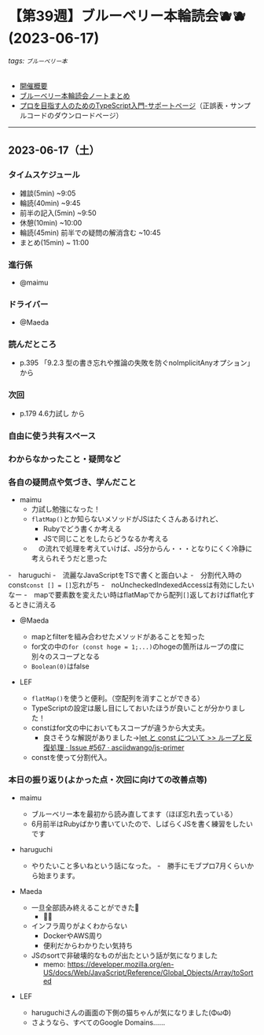# 【第39週】ブルーベリー本輪読会🫐🫐<br />(2023-06-17)

###### tags: `ブルーベリー本`

- [開催概要](https://hackmd.io/1kCgi6_tSGukG0KZrqDLvA)
- [ブルーベリー本輪読会ノートまとめ](https://hackmd.io/Ih6bdReuR3eQpYkGaCx8pg)
- [プロを目指す人のためのTypeScript入門-サポートページ](https://gihyo.jp/book/2022/978-4-297-12747-3/support)（正誤表・サンプルコードのダウンロードページ）

---
## 2023-06-17（土）

### タイムスケジュール
- 雑談(5min) ~9:05
- 輪読(40min) ~9:45
- 前半の記入(5min) ~9:50
- 休憩(10min) ~10:00
- 輪読(45min) 前半での疑問の解消含む ~10:45
- まとめ(15min) ~ 11:00

### 進行係

- @maimu

### ドライバー

- @Maeda

### 読んだところ

- p.395 「9.2.3 型の書き忘れや推論の失敗を防ぐnoImplicitAnyオプション」 から

### 次回

- p.179 4.6力試し から

### 自由に使う共有スペース

### わからなかったこと・疑問など

### 各自の疑問点や気づき、学んだこと

- maimu
    - 力試し勉強になった！
    - `flatMap()`とか知らないメソッドがJSはたくさんあるけれど、
        - Rubyでどう書くか考える
        - JSで同じことをしたらどうなるか考える
    - 　の流れで処理を考えていけば、JS分からん・・・となりにくく冷静に考えられそうだと思った

-　haruguchi
    -　流麗なJavaScriptをTSで書くと面白いよ
    -　分割代入時のconst`const [] = []`忘れがち
    -　noUncheckedIndexedAccessは有効にしたいなー
    -　mapで要素数を変えたい時はflatMapでから配列`[]`返しておけばflat化するときに消える

- @Maeda
	- mapとfilterを組み合わせたメソッドがあることを知った
	- for文の中の`for (const hoge = 1;...)`のhogeの箇所はループの度に別々のスコープとなる
	- `Boolean(0)`はfalse

- LEF
    - `flatMap()`を使うと便利。（空配列を消すことができる）
    - TypeScriptの設定は厳し目にしておいたほうが良いことが分かりました！
    - constはfor文の中においてもスコープが違うから大丈夫。
        - 良さそうな解説がありました→[let と const について >> ループと反復処理 · Issue #567 · asciidwango/js-primer](https://github.com/asciidwango/js-primer/issues/567)
    - constを使って分割代入。



### 本日の振り返り(よかった点・次回に向けての改善点等)

- maimu
    - ブルーベリー本を最初から読み直してます（ほぼ忘れ去っている）
    - 6月前半はRubyばかり書いていたので、しばらくJSを書く練習をしたいです

- haruguchi
    - やりたいこと多いねという話になった。
    -　勝手にモブプロ7月くらいから始まります。

- Maeda
	- 一旦全部読み終えることができた:tada:
	    - :tada::tada:
	- インフラ周りがよくわからない
		- DockerやAWS周り
		- 便利だからわかりたい気持ち
	- JSのsortで非破壊的なものが出たという話が気になりました
		- memo: https://developer.mozilla.org/en-US/docs/Web/JavaScript/Reference/Global_Objects/Array/toSorted

- LEF
    - haruguchiさんの画面の下側の猫ちゃんが気になりました(ΦωΦ)
    - さようなら、すべてのGoogle Domains……